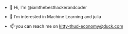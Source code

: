 - 👋 Hi, I’m @iamthebesthackerandcoder
- 👀 I’m interested in Machine Learning and julia


- 📫 you can reach me on kitty-thud-economy@duck.com


<!---
iamthebesthackerandcoder/iamthebesthackerandcoder is a ✨ special ✨ repository because its `README.md` (this file) appears on your GitHub profile.
You can click the Preview link to take a look at your changes.
--->
